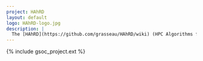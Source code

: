 ```yaml
---
project: HAhRD
layout: default
logo: HAhRD-logo.jpg
description: |
  The [HAhRD](https://github.com/grasseau/HAhRD/wiki) (HPC Algorithms for high Resolution Detectors) aims to investigate new methods based on statistics, Machine Learning, and/or image processing for high resolution detectors of sub-detectors in HEP. In addition, the studied algorithms must have all the good properties (parallel and vectorized) to run efficiently on extensible processor and GPU platforms (High Performance Computing). This project will be achieved with a strong collaboration with physicists.
---
```


{% include gsoc_project.ext %}

